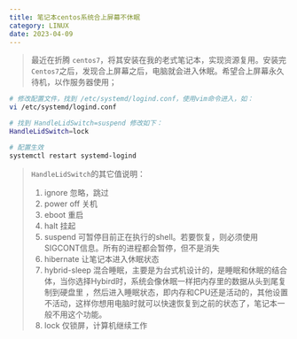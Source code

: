 ```yaml
---
title: 笔记本centos系统合上屏幕不休眠
category: LINUX
date: 2023-04-09
---
```


> 最近在折腾 `centos7`，将其安装在我的老式笔记本，实现资源复用。安装完`Centos7`之后，发现合上屏幕之后，电脑就会进入休眠。希望合上屏幕永久待机，以作服务器使用；

```bash
# 修改配置文件，找到 /etc/systemd/logind.conf，使用vim命令进入，如：
vi /etc/systemd/logind.conf

# 找到 HandleLidSwitch=suspend 修改如下：
HandleLidSwitch=lock

# 配置生效
systemctl restart systemd-logind
```
> `HandleLidSwitch`的其它值说明：
>
> 1. ignore 忽略，跳过
> 2. power off 关机
> 3. eboot 重启
> 4. halt 挂起
> 5. suspend 可暂停目前正在执行的shell。若要恢复，则必须使用SIGCONT信息。所有的进程都会暂停，但不是消失
> 6. hibernate 让笔记本进入休眠状态
> 7. hybrid-sleep 混合睡眠，主要是为台式机设计的，是睡眠和休眠的结合体，当你选择Hybird时，系统会像休眠一样把内存里的数据从头到尾复制到硬盘里 ，然后进入睡眠状态，即内存和CPU还是活动的，其他设置不活动，这样你想用电脑时就可以快速恢复到之前的状态了，笔记本一般不用这个功能。
> 8. lock 仅锁屏，计算机继续工作
